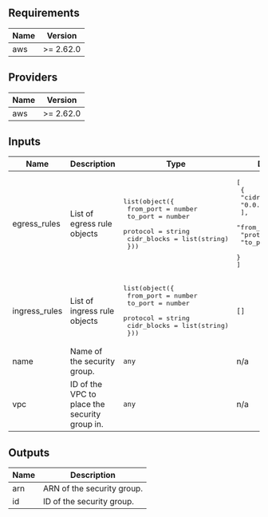 ## Requirements

| Name | Version |
|------|---------|
| aws | >= 2.62.0 |

## Providers

| Name | Version |
|------|---------|
| aws | >= 2.62.0 |

## Inputs

| Name | Description | Type | Default | Required |
|------|-------------|------|---------|:--------:|
| egress\_rules | List of egress rule objects | <pre>list(object({<br>	from_port   = number<br>	to_port     = number<br>	protocol    = string<br>	cidr_blocks = list(string)<br>  }))</pre> | <pre>[<br>  {<br>    "cidr_blocks": [<br>      "0.0.0.0/0"<br>    ],<br>    "from_port": 0,<br>    "protocol": "-1",<br>    "to_port": 0<br>  }<br>]</pre> | no |
| ingress\_rules | List of ingress rule objects | <pre>list(object({<br>	from_port   = number<br>	to_port     = number<br>	protocol    = string<br>	cidr_blocks = list(string)<br>  }))</pre> | `[]` | no |
| name | Name of the security group. | `any` | n/a | yes |
| vpc | ID of the VPC to place the security group in. | `any` | n/a | yes |

## Outputs

| Name | Description |
|------|-------------|
| arn | ARN of the security group. |
| id | ID of the security group. |

